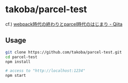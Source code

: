 # takoba/parcel-test

cf.) [webpack時代の終わりとparcel時代のはじまり \- Qiita](https://qiita.com/bitrinjani/items/b08876e0a2618745f54a)

## Usage

```bash
git clone https://github.com/takoba/parcel-test.git
cd parcel-test
npm install

# access to "http://localhost:1234"
npm start
```
